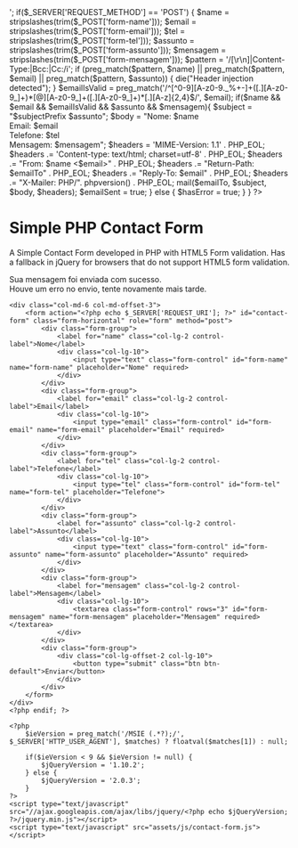<?php
$subjectPrefix = '[Contato via Site]';
$emailTo = '<YOUR_EMAIL_HERE>';

if($_SERVER['REQUEST_METHOD'] == 'POST') {
    $name     = stripslashes(trim($_POST['form-name']));
    $email    = stripslashes(trim($_POST['form-email']));
    $tel      = stripslashes(trim($_POST['form-tel']));
    $assunto  = stripslashes(trim($_POST['form-assunto']));
    $mensagem = stripslashes(trim($_POST['form-mensagem']));
    $pattern  = '/[\r\n]|Content-Type:|Bcc:|Cc:/i';

    if (preg_match($pattern, $name) || preg_match($pattern, $email) || preg_match($pattern, $assunto)) {
        die("Header injection detected");
    }

    $emailIsValid = preg_match('/^[^0-9][A-z0-9._%+-]+([.][A-z0-9_]+)*[@][A-z0-9_]+([.][A-z0-9_]+)*[.][A-z]{2,4}$/', $email);

    if($name && $email && $emailIsValid && $assunto && $mensagem){
        $subject = "$subjectPrefix $assunto";
        $body = "Nome: $name <br /> Email: $email <br /> Telefone: $tel <br /> Mensagem: $mensagem";

        $headers  = 'MIME-Version: 1.1' . PHP_EOL;
        $headers .= 'Content-type: text/html; charset=utf-8' . PHP_EOL;
        $headers .= "From: $name <$email>" . PHP_EOL;
        $headers .= "Return-Path: $emailTo" . PHP_EOL;
        $headers .= "Reply-To: $email" . PHP_EOL;
        $headers .= "X-Mailer: PHP/". phpversion() . PHP_EOL;

        mail($emailTo, $subject, $body, $headers);
        $emailSent = true;

    } else {
        $hasError = true;
    }
}
?><!DOCTYPE html>
<html>
<head>
    <title>Simple PHP Contact Form</title>
    <meta name="viewport" content="width=device-width, initial-scale=1.0">
    <link href="//netdna.bootstrapcdn.com/bootstrap/3.0.0/css/bootstrap.min.css" rel="stylesheet" media="screen">
</head>
<body>
    <div class="jumbotron">
        <h1>Simple PHP Contact Form</h1>
        <p>A Simple Contact Form developed in PHP with HTML5 Form validation. Has a fallback in jQuery for browsers that do not support HTML5 form validation.</p>
    </div>
    <?php if(isset($emailSent) && $emailSent): ?>
        <div class="col-md-6 col-md-offset-3">
            <div class="alert alert-success text-center">Sua mensagem foi enviada com sucesso.</div>
        </div>
    <?php else: ?>
        <?php if(isset($hasError) && $hasError): ?>
        <div class="col-md-5 col-md-offset-4">
            <div class="alert alert-danger text-center">Houve um erro no envio, tente novamente mais tarde.</div>
        </div>
        <?php endif; ?>

    <div class="col-md-6 col-md-offset-3">
        <form action="<?php echo $_SERVER['REQUEST_URI']; ?>" id="contact-form" class="form-horizontal" role="form" method="post">
            <div class="form-group">
                <label for="name" class="col-lg-2 control-label">Nome</label>
                <div class="col-lg-10">
                    <input type="text" class="form-control" id="form-name" name="form-name" placeholder="Nome" required>
                </div>
            </div>
            <div class="form-group">
                <label for="email" class="col-lg-2 control-label">Email</label>
                <div class="col-lg-10">
                    <input type="email" class="form-control" id="form-email" name="form-email" placeholder="Email" required>
                </div>
            </div>
            <div class="form-group">
                <label for="tel" class="col-lg-2 control-label">Telefone</label>
                <div class="col-lg-10">
                    <input type="tel" class="form-control" id="form-tel" name="form-tel" placeholder="Telefone">
                </div>
            </div>
            <div class="form-group">
                <label for="assunto" class="col-lg-2 control-label">Assunto</label>
                <div class="col-lg-10">
                    <input type="text" class="form-control" id="form-assunto" name="form-assunto" placeholder="Assunto" required>
                </div>
            </div>
            <div class="form-group">
                <label for="mensagem" class="col-lg-2 control-label">Mensagem</label>
                <div class="col-lg-10">
                    <textarea class="form-control" rows="3" id="form-mensagem" name="form-mensagem" placeholder="Mensagem" required></textarea>
                </div>
            </div>
            <div class="form-group">
                <div class="col-lg-offset-2 col-lg-10">
                    <button type="submit" class="btn btn-default">Enviar</button>
                </div>
            </div>
        </form>
    </div>
    <?php endif; ?>

    <?php
        $ieVersion = preg_match('/MSIE (.*?);/', $_SERVER['HTTP_USER_AGENT'], $matches) ? floatval($matches[1]) : null;

        if($ieVersion < 9 && $ieVersion != null) {
            $jQueryVersion = '1.10.2';
        } else {
            $jQueryVersion = '2.0.3';
        }
    ?>
    <script type="text/javascript" src="//ajax.googleapis.com/ajax/libs/jquery/<?php echo $jQueryVersion; ?>/jquery.min.js"></script>
    <script type="text/javascript" src="assets/js/contact-form.js"></script>
</body>
</html>
